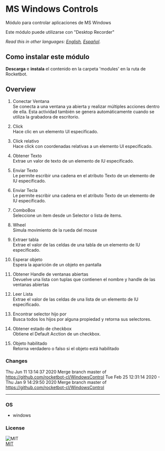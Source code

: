 # MS Windows Controls
  
Módulo para controlar aplicaciones de MS Windows  

Este módulo puede utilizarse con "Desktop Recorder"

*Read this in other languages: [English](README.md), [Español](README.es.md).*

## Como instalar este módulo
  
__Descarga__ e __instala__ el contenido en la carpeta 'modules' en la ruta de Rocketbot.  



## Overview


1. Conectar Ventana  
Se conecta a una ventana ya abierta y realizar múltiples acciones dentro de ella. Esta actividad también se genera automáticamente cuando se utiliza la grabadora de escritorio.

2. Click  
Hace clic en un elemento UI especificado.

3. Click relativo  
Hace click con coordenadas relativas a un elemento UI especificado.

4. Obtener Texto  
Extrae un valor de texto de un elemento de IU especificado.

5. Enviar Texto  
Le permite escribir una cadena en el atributo Texto de un elemento de IU especificado.

6. Enviar Tecla  
Le permite escribir una cadena en el atributo Texto de un elemento de IU especificado.

7. ComboBox  
Seleccione un item desde un Selector o lista de items.

8. Wheel  
Simula movimiento de la rueda del mouse

9. Extraer tabla  
Extrae el valor de las celdas de una tabla de un elemento de IU especificado.

10. Esperar objeto  
Espera la aparición de un objeto en pantalla

11. Obtener Handle de ventanas abiertas  
Devuelve una lista con tuplas que contienen el nombre y handle de las ventanas abiertas

12. Leer Lista  
Extrae el valor de las celdas de una lista de un elemento de IU especificado.

13. Encontrar selector hijo por  
Busca todos los hijos por alguna propiedad y retorna sus selectores.

14. Obtener estado de checkbox  
Obtiene el Default Acction de un checkbox.

15. Objeto habilitado  
Retorna verdadero o falso si el objeto está habilitado  



### Changes
Thu Jun 11 13:14:37 2020  Merge branch master of https://github.com/rocketbot-cl/WindowsControl
Tue Feb 25 12:31:14 2020  -
Thu Jan 9 14:29:50 2020  Merge branch master of https://github.com/rocketbot-cl/WindowsControl

----
### OS

- windows

### License
  
![MIT](https://camo.githubusercontent.com/107590fac8cbd65071396bb4d04040f76cde5bde/687474703a2f2f696d672e736869656c64732e696f2f3a6c6963656e73652d6d69742d626c75652e7376673f7374796c653d666c61742d737175617265)  
[MIT](http://opensource.org/licenses/mit-license.ph)